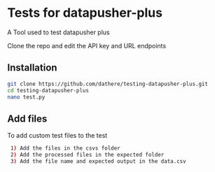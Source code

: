 # Tests for datapusher-plus



A Tool used to test datapusher plus

Clone the repo and edit the API key and URL endpoints

## Installation



```bash
git clone https://github.com/dathere/testing-datapusher-plus.git
cd testing-datapusher-plus
nano test.py
```
    
## Add files

To add custom test files to the test
```bash
 1) Add the files in the csvs folder 
 2) Add the processed files in the expected folder 
 3) Add the file name and expected output in the data.csv
 ```
